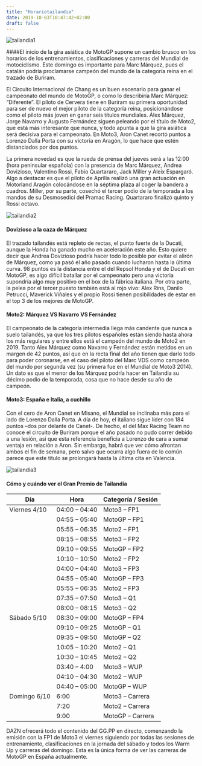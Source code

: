 ```yaml
---
title: "Horariotailandia"
date: 2019-10-03T10:47:42+02:00
draft: false
---
```


![tailandia1](/img/tailandia1)

####El inicio de la gira asiática de MotoGP supone un cambio brusco en los horarios de los entrenamientos, clasificaciones y carreras del Mundial de motociclismo. Este domingo es importante para Marc Márquez, pues el catalán podría proclamarse campeón del mundo de la categoría reina en el trazado de Buriram.

El Circuito Internacional de Chang es un buen escenario para ganar el campeonato del mundo de MotoGP, o como lo describiría Marc Márquez: “Diferente”. El piloto de Cervera tiene en Buriram su primera oportunidad para ser de nuevo el mejor piloto de la categoría reina, posicionándose como el piloto más joven en ganar seis títulos mundiales. Álex Márquez, Jorge Navarro y Augusto Fernández siguen peleando por el título de Moto2, que está más interesante que nunca, y todo apunta a que la gira asiática será decisiva para el campeonato. En Moto3, Aron Canet recortó puntos a Lorenzo Dalla Porta con su victoria en Aragón, lo que hace que estén distanciados por dos puntos.

La primera novedad es que la rueda de prensa del jueves será a las 12:00 (hora peninsular española) con la presencia de Marc Márquez, Andrea Dovizioso, Valentino Rossi, Fabio Quartararo, Jack Miller y Aleix Espargaró. Algo a destacar es que el piloto de Aprilia realizó una gran actuación en Motorland Aragón colocándose en la séptima plaza al coger la bandera a cuadros. Miller, por su parte, cosechó el tercer podio de la temporada a los mandos de su Desmosedici del Pramac Racing. Quartararo finalizó quinto y Rossi octavo.

![tailandia2](/img/tailandia2)

#### Dovizioso a la caza de Márquez
El trazado tailandés está repleto de rectas, el punto fuerte de la Ducati, aunque la Honda ha ganado mucho en aceleración este año. Esto quiere decir que Andrea Dovizioso podría hacer todo lo posible por evitar el alirón de Márquez, como ya pasó el año pasado cuando lucharon hasta la última curva. 98 puntos es la distancia entre el del Repsol Honda y el de Ducati en MotoGP, es algo difícil batallar por el campeonato pero una victoria supondría algo muy positivo en el box de la fábrica italiana. Por otra parte, la pelea por el tercer puesto también está al rojo vivo: Alex Rins, Danilo Petrucci, Maverick Viñales y el propio Rossi tienen posibilidades de estar en el top 3 de los mejores de MotoGP.

#### Moto2: Márquez VS Navarro VS Fernández
El campeonato de la categoría intermedia llega más candente que nunca a suelo tailandés, ya que los tres pilotos españoles están siendo hasta ahora los más regulares y entre ellos está el campeón del mundo de Moto2 en 2019. Tanto Alex Márquez como Navarro y Fernández están metidos en un margen de 42 puntos, así que en la recta final del año tienen que darlo todo para poder coronarse, en el caso del piloto del Marc VDS como campeón del mundo por segunda vez (su primera fue en el Mundial de Moto3 2014). Un dato es que el menor de los Márquez podría hacer en Tailandia su décimo podio de la temporada, cosa que no hace desde su año de campeón.

#### Moto3: España e Italia, a cuchillo
Con el cero de Aron Canet en Misano, el Mundial se inclinaba más para el lado de Lorenzo Dalla Porta. A día de hoy, el italiano sigue líder con 184 puntos –dos por delante de Canet-. De hecho, el del Max Racing Team no conoce el circuito de Buriram porque el año pasado no pudo correr debido a una lesión, así que esta referencia beneficia a Lorenzo de cara a sumar ventaja en relación a Aron. Sin embargo, habrá que ver cómo afrontan ambos el fin de semana, pero salvo que ocurra algo fuera de lo común parece que este título se prolongará hasta la última cita en Valencia.

![tailandia3](/img/tailandia3)

#### Cómo y cuándo ver el Gran Premio de Tailandia

|Día|Hora|Categoría / Sesión|
-------------|------------|--------
Viernes 4/10 | 04:00 – 04:40 | Moto3 – FP1
| | 04:55 – 05:40 | MotoGP – FP1
| | 05:55 – 06:35 | Moto2 – FP1
| | 08:15 – 08:55 | Moto3 – FP2
| | 09:10 – 09:55 | MotoGP – FP2
| | 10:10 – 10:50 | Moto2 – FP2
| | 04:00 – 04:40 | Moto3 – FP3
| | 04:55 – 05:40 | MotoGP – FP3
| | 05:55 – 06:35 | Moto2 – FP3
| | 07:35 – 07:50 | Moto3 – Q1
| | 08:00 – 08:15 | Moto3 – Q2
Sábado 5/10 | 08:30 – 09:00 | MotoGP – FP4
| | 09:10 – 09:25 | MotoGP – Q1
| | 09:35 – 09:50 | MotoGP – Q2
| | 10:05 – 10:20 | Moto2 – Q1
| | 10:30 – 10:45 | Moto2 – Q2
| | 03:40 – 4:00 | Moto3 – WUP
| | 04:10 – 04:30 | Moto2 – WUP
| | 04:40 – 05:00 | MotoGP – WUP
Domingo 6/10 | 6:00 | Moto3 – Carrera
| | 7:20 | Moto2 – Carrera
| | 9:00 | MotoGP – Carrera

DAZN ofrecerá todo el contenido del GG.PP en directo, comenzando la emisión con la FP1 de Moto3 el viernes siguiendo por todas las sesiones de entrenamiento, clasificaciones en la jornada del sábado y todos los Warm Up y carreras del domingo. Esta es la única forma de ver las carreras de MotoGP en España actualmente.
